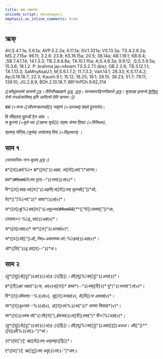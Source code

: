 ```yaml
---
title: ब्रह्म जज्ञानम्  
unicode_script: devanagari  
emphasis_as_inline_comments: true
---   
```


## ऋक्

AV;S.4.1.1a; 5.6.1a; AVP.5.2.2a; 6.11.1a; SV.1.321a; VS.13.3a; TS.4.2.8.2a; MS.2.7.15a: 96.11; 3.2.6: 23.8; KS.16.15a; 20.5; 38.14a; AB.1.19.1; KB.8.4; ;SB.7.4.1.14; 14.1.3.3; TB.2.8.8.8a; TA.10.1.10a; A;S.4.6.3a; 9.9.12; ;S;S.5.9.5a; 15.3.6; 18.1.2. P: brahma jaj~nAnam TS.5.2.7.1 *(bis)*; GB.2.2.6; TB.3.12.1.1; TA.1.13.3; SaMnyAsaU.1; M;S.6.1.7.2; 11.7.3.2; Vait.14.1; 28.33; K;S.17.4.2; Ap;S.16.18.7; 22.3; Kaush.9.1; 15.12; 18.25; 19.1; 28.15; 38.23; 51.7; 79.11; 139.10; JG.2.8,9; BDh.2.10.18.7; BR^ihPDh.9.62,314

*([कौथुमभाष्ये सायणो [ऽत्र](https://archive.org/details/SamaVedaSanhitaWithSayanabhashyaVolume1SatyavrataSamasrami1874bis/page/n706&sa=D&ust=1542425956410000)। तैत्तिरीयब्राह्मणे [अत्र](https://archive.org/stream/Anandashram_Samskrita_Granthavali_Anandashram_Sanskrit_Series/ASS_037_Taittiriya_Brahmanam_with_Sayanabhashya_Part_2_-_Narayanasastri_Godbole_1898%23page/n229/mode/2up&sa=D&ust=1542425956410000), [अत्र](https://archive.org/stream/taittiriya/taittiriya_brahmana_bhaskara_02%23page/n569/mode/2up&sa=D&ust=1542425956411000)। मानसतरङ्गिणीकारो [अत्र](https://twitter.com/blog_supplement/status/1062936630602928128&sa=D&ust=1542425956411000)। शुक्रग्रह इत्यन्ये [केचित्](https://twitter.com/kashcit/status/1014886758918512640&sa=D&ust=1542425956411000), वेनो गन्धर्वः‌कश्चिद् इति आदित्यो वेति सायणः।])*

ब्रह्म॑ *(=मन्त्रः ([सौरमण्डलयज्ञे])*) जज्ञा॒नं *(=उत्पन्नम्)* प्र॑थ॒मं पु॒रस्ता॑त्।

वि सी॑म॒तस् सु॒रुचो॑ वे॒न आ॑वः ।  
स बु॒ध्न्या॑ *(=मूले भवः ([खस्य सूर्यः])*) उप॒मा अ॑स्य वि॒ष्ठाः *(=विस्थितः)*,

स॒तश्च॒ योनि॒म् *(सूर्यम्)* अस॑तश्च॒ विवः॑ *(=विवृतवान्)*  ।

## साम १

*(पारम्परिक-गान-मूलम् [अत्र](https://archive.org/stream/sAmaveda-jaiminIya-paravastu-paramparA-docs/UDAKA%2520SAANTHI%2520SAAMAANI%23mode/1up&sa=D&ust=1542425956412000)।)*

ब्र*([त])*ह्मा*(%)* ब्रा*([तः]“३)*अह्मा, ज*([पो])*ज्ञा*(“)*आनम्।

प्रथ*(~~#ftnt67~~)*मम् पूरा*(--“३)*स्ता*(३)*त*(v)*।

वि*([त])*साइ-वा*([तः]“३)*अइसि,म*([पो])*तस् सुरुचो*([“])*ओ,

वॆए*([“]%)*ना*(“३)* आवा*(३)*ह*(v)*।

स*([त])*बू*(%)*सा*([तः]“३)*अबुध्न्या*(~~#ftnt68~~)**([“पो])*उपमा*([“])*आ,

ऽस्यावा*(-%)*इ,,ष्ठा*(३)*अह*(v)*।

स*([त])*तह*(v)* सा*([तः]“३)*अताह*(v)*,

च*([पः])*यो*([“])*ऒ,,निम्+असतश्चा वा*(-%)*इवा*(३)*अह*(v)*।

ओ*([ति]“३)*इ,डा*([प]--“३)*अ॥

## साम २

{हु*([घॄ])*वे*([रॄ]“३)*हा*(३)*{अ}इ।}*([द्विः])*। ही*([घू]%)*षा*([रॄ]“३)*अया*(३)*।

ब्र*([तै])*ह्मा जज्ञा*(“३)*ना, आ*(v)*म्*([रा])* प्राथा*(--“३)*मम्*([पी]२)* पू*(“३)*रस्ता*(“)*त*(v)*।

वि*([र])*सीमता*(--%३)*ह*(v)*, सू*([र])*रूचह*(v)*, वे*([पि])*ना आवाह*(v)*।

सा*([र])*बुध्न्या*(--%३)*ह*(v)*, उ*([र])*पा*(%३)*मा*(“३)* अस्या विष्ठाह*(v)*।

सा*([र]३)*तश्च यो*(“३)*नी*([रा]“)*,ईमासा*(३)*त*([पी])*श्चा*(“)* वी*(%)*वाह*(v)*।

{हु*([घॄ])*वे*([रॄ]“३)*हा*(३)*{अ}इ।}*([द्विः])*। ही*([घू]%)*षा*([रॄ]“३)*अहा*([टृ])*अअअ। औ*(["])**([प])*हो*(%३)*वा*(३-")*आ।

{ए*([पा]“)*ऎ, ऋ*([पो])*तम् अमृतम्}*([द्विः])*।

ए*([पा]“)*ऎ, ऋ*([टू])*तम् अमॄ*(३)*ता*(३-”)*अम्॥